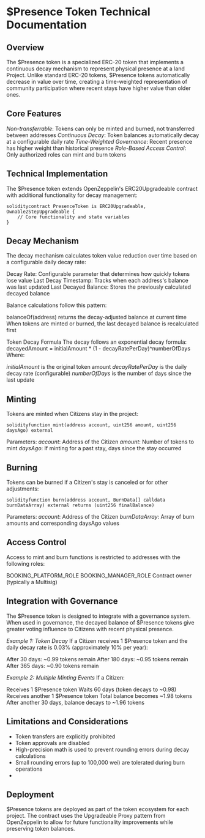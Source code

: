# $Presence Token Technical Documentation

## Overview
The $Presence token is a specialized ERC-20 token that implements a continuous decay mechanism to represent physical presence at a land Project. Unlike standard ERC-20 tokens, $Presence tokens automatically decrease in value over time, creating a time-weighted representation of community participation where recent stays have higher value than older ones.


## Core Features

*Non-transferrable*: Tokens can only be minted and burned, not transferred between addresses
*Continuous Decay*: Token balances automatically decay at a configurable daily rate
*Time-Weighted Governance*: Recent presence has higher weight than historical presence
*Role-Based Access Control*: Only authorized roles can mint and burn tokens

## Technical Implementation
The $Presence token extends OpenZeppelin's ERC20Upgradeable contract with additional functionality for decay management:

```
soliditycontract PresenceToken is ERC20Upgradeable, Ownable2StepUpgradeable {
    // Core functionality and state variables
}
```

## Decay Mechanism
The decay mechanism calculates token value reduction over time based on a configurable daily decay rate:

Decay Rate: Configurable parameter that determines how quickly tokens lose value
Last Decay Timestamp: Tracks when each address's balance was last updated
Last Decayed Balance: Stores the previously calculated decayed balance

Balance calculations follow this pattern:

balanceOf(address) returns the decay-adjusted balance at current time
When tokens are minted or burned, the last decayed balance is recalculated first

Token Decay Formula
The decay follows an exponential decay formula:
decayedAmount = initialAmount * (1 - decayRatePerDay)^numberOfDays
Where:

*initialAmount* is the original token amount
*decayRatePerDay* is the daily decay rate (configurable)
*numberOfDays* is the number of days since the last update

## Minting
Tokens are minted when Citizens stay in the project:

`solidityfunction mint(address account, uint256 amount, uint256 daysAgo) external`

Parameters:
*account*: Address of the Citizen
*amount*: Number of tokens to mint
*daysAgo*: If minting for a past stay, days since the stay occurred

## Burning
Tokens can be burned if a Citizen's stay is canceled or for other adjustments:

`solidityfunction burn(address account, BurnData[] calldata burnDataArray) external returns (uint256 finalBalance)`

Parameters:
*account*: Address of the Citizen
*burnDataArray*: Array of burn amounts and corresponding daysAgo values

## Access Control
Access to mint and burn functions is restricted to addresses with the following roles:

BOOKING_PLATFORM_ROLE
BOOKING_MANAGER_ROLE
Contract owner (typically a Multisig)

## Integration with Governance
The $Presence token is designed to integrate with a governance system. When used in governance, the decayed balance of $Presence tokens give greater voting influence to Citizens with recent physical presence.

_Example 1: Token Decay_
If a Citizen receives 1 $Presence token and the daily decay rate is 0.03% (approximately 10% per year):

After 30 days: ~0.99 tokens remain
After 180 days: ~0.95 tokens remain
After 365 days: ~0.90 tokens remain

_Example 2: Multiple Minting Events_
If a Citizen:

Receives 1 $Presence token
Waits 60 days (token decays to ~0.98)
Receives another 1 $Presence token
Total balance becomes ~1.98 tokens
After another 30 days, balance decays to ~1.96 tokens

## Limitations and Considerations

- Token transfers are explicitly prohibited
- Token approvals are disabled
- High-precision math is used to prevent rounding errors during decay calculations
- Small rounding errors (up to 100,000 wei) are tolerated during burn operations
- 
## Deployment
$Presence tokens are deployed as part of the token ecosystem for each project. The contract uses the Upgradeable Proxy pattern from OpenZeppelin to allow for future functionality improvements while preserving token balances.